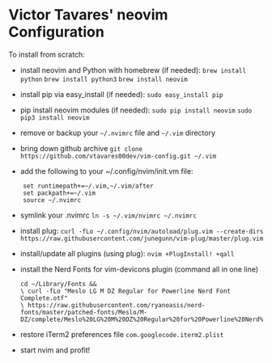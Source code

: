 # Victor Tavares' neovim Configuration

To install from scratch:

* install neovim and Python with homebrew (if needed):
  `brew install python`
  `brew install python3`
  `brew install neovim`

* install pip via easy_install (if needed):
  `sudo easy_install pip`

* pip install neovim modules (if needed):
  `sudo pip install neovim`
  `sudo pip3 install neovim`

* remove or backup your `~/.nvimrc` file and `~/.vim` directory

* bring down github archive
  `git clone https://github.com/vtavares00dev/vim-config.git ~/.vim`

* add the following to your ~/.config/nvim/init.vm file:
```
    set runtimepath+=~/.vim,~/.vim/after
    set packpath+=~/.vim
    source ~/.nvimrc
```

* symlink your .nvimrc
  `ln -s ~/.vim/nvimrc ~/.nvimrc`

* install plug:
  `curl -fLo ~/.config/nvim/autoload/plug.vim --create-dirs https://raw.githubusercontent.com/junegunn/vim-plug/master/plug.vim`

* install/update all plugins (using plug): `nvim +PlugInstall! +qall`

* install the Nerd Fonts for vim-devicons plugin (command all in one line)
  ```
  cd ~/Library/Fonts &&
  \ curl -fLo "Meslo LG M DZ Regular for Powerline Nerd Font Complete.otf"
  \ https://raw.githubusercontent.com/ryanoasis/nerd-fonts/master/patched-fonts/Meslo/M-DZ/complete/Meslo%20LG%20M%20DZ%20Regular%20for%20Powerline%20Nerd%20Font%20Complete.otf`
  ```

* restore iTerm2 preferences file `com.googlecode.iterm2.plist`

* start nvim and profit!

